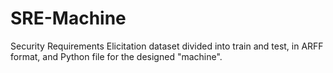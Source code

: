 # SRE-Machine

Security Requirements Elicitation dataset divided into train and test, in ARFF format, and Python file for the designed "machine".
